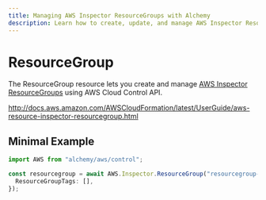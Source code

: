 ```yaml
---
title: Managing AWS Inspector ResourceGroups with Alchemy
description: Learn how to create, update, and manage AWS Inspector ResourceGroups using Alchemy Cloud Control.
---
```


# ResourceGroup

The ResourceGroup resource lets you create and manage [AWS Inspector ResourceGroups](https://docs.aws.amazon.com/inspector/latest/userguide/) using AWS Cloud Control API.

http://docs.aws.amazon.com/AWSCloudFormation/latest/UserGuide/aws-resource-inspector-resourcegroup.html

## Minimal Example

```ts
import AWS from "alchemy/aws/control";

const resourcegroup = await AWS.Inspector.ResourceGroup("resourcegroup-example", {
  ResourceGroupTags: [],
});
```

